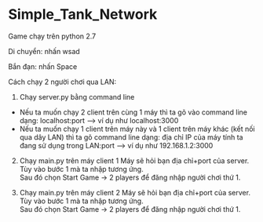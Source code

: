 # Simple_Tank_Network
Game chạy trên python 2.7

Di chuyển: nhấn wsad

Bắn đạn: nhấn Space

Cách chạy 2 người chơi qua LAN:
1. Chạy server.py bằng command line  

+ Nếu ta muốn chạy 2 client trên cùng 1 máy thì ta gõ vào command line dạng: localhost:port --> ví dụ như localhost:3000 
+ Nếu ta muốn chạy 1 client trên máy này và 1 client trên máy khác (kết nối qua dây LAN) thì ta gõ command line dạng: địa chỉ IP của máy tính ta đang sử dụng trong LAN:port --> ví dụ như 192.168.1.2:3000

2. Chạy main.py trên máy client 1
Máy sẽ hỏi bạn địa chỉ+port của server. Tùy vào bước 1 mà ta nhập tương ứng.  
Sau đó chọn Start Game -> 2 players để đăng nhập người chơi thứ 1. 

3. Chạy main.py trên máy client 2
Máy sẽ hỏi bạn địa chỉ+port của server. Tùy vào bước 1 mà ta nhập tương ứng.  
Sau đó chọn Start Game -> 2 players để đăng nhập người chơi thứ 1. 
